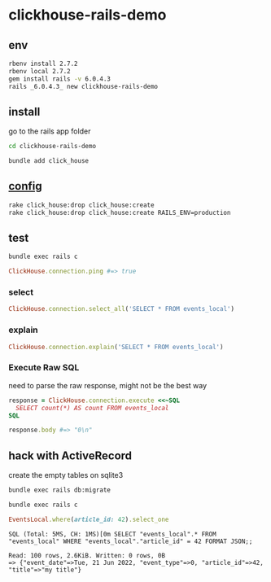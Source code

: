 # clickhouse-rails-demo

## env

```sh
rbenv install 2.7.2
rbenv local 2.7.2
gem install rails -v 6.0.4.3
rails _6.0.4.3_ new clickhouse-rails-demo
```

## install

go to the rails app folder

```sh
cd clickhouse-rails-demo
```

```sh
bundle add click_house
```

## [config](https://github.com/shlima/click_house#using-with-rails)

```sh
rake click_house:drop click_house:create
rake click_house:drop click_house:create RAILS_ENV=production
```

## test

```sh
bundle exec rails c
```

```ruby
ClickHouse.connection.ping #=> true
```

### select

```ruby
ClickHouse.connection.select_all('SELECT * FROM events_local')
```

### explain

```ruby
ClickHouse.connection.explain('SELECT * FROM events_local')
```

### Execute Raw SQL

need to parse the raw response, might not be the best way

```ruby
response = ClickHouse.connection.execute <<~SQL
  SELECT count(*) AS count FROM events_local
SQL

response.body #=> "0\n"
```

## hack with ActiveRecord

create the empty tables on sqlite3

```sh
bundle exec rails db:migrate
```

```sh
bundle exec rails c
```

```ruby
EventsLocal.where(article_id: 42).select_one
```

```
SQL (Total: 5MS, CH: 1MS)[0m SELECT "events_local".* FROM "events_local" WHERE "events_local"."article_id" = 42 FORMAT JSON;;
                                                                                                                             Read: 100 rows, 2.6KiB. Written: 0 rows, 0B
=> {"event_date"=>Tue, 21 Jun 2022, "event_type"=>0, "article_id"=>42, "title"=>"my title"}
```
